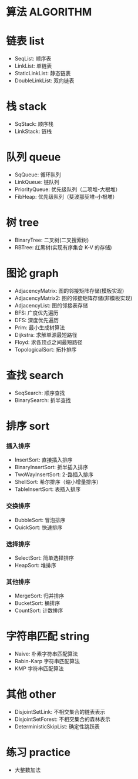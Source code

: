 # 算法 ALGORITHM

# 链表 list
* SeqList: 顺序表
* LinkList: 单链表
* StaticLinkList: 静态链表
* DoubleLinkList: 双向链表 

# 栈 stack
* SqStack: 顺序栈
* LinkStack: 链栈

# 队列 queue
* SqQueue: 循环队列
* LinkQueue: 链队列
* PriorityQueue: 优先级队列（二项堆-大根堆）
* FibHeap: 优先级队列（斐波那契堆-小根堆）

# 树 tree
* BinaryTree: 二叉树(二叉搜索树)
* RBTree: 红黑树(实现有序集合 K-V 的存储)

# 图论 graph
* AdjacencyMatrix: 图的邻接矩阵存储(模板实现)
* AdjacencyMatrix2: 图的邻接矩阵存储(非模板实现)
* AdjacencyList: 图的邻接表存储
* BFS: 广度优先遍历
* DFS: 深度优先遍历
* Prim: 最小生成树算法
* Dijkstra: 求解单源最短路径
* Floyd: 求各顶点之间最短路径
* TopologicalSort: 拓扑排序

# 查找 search
* SeqSearch: 顺序查找
* BinarySearch: 折半查找

# 排序 sort
### 插入排序
* InsertSort: 直接插入排序
* BinaryInsertSort: 折半插入排序
* TwoWayInsertSort: 2-路插入排序
* ShellSort: 希尔排序（缩小增量排序）
* TableInsertSort: 表插入排序

### 交换排序
* BubbleSort: 冒泡排序
* QuickSort: 快速排序

### 选择排序
* SelectSort: 简单选择排序
* HeapSort: 堆排序

### 其他排序
* MergeSort: 归并排序
* BucketSort: 桶排序
* CountSort: 计数排序

# 字符串匹配 string
* Naive: 朴素字符串匹配算法
* Rabin-Karp 字符串匹配算法
* KMP 字符串匹配算法

# 其他 other
* DisjointSetLink: 不相交集合的链表表示
* DisjointSetForest: 不相交集合的森林表示
* DeterministicSkipList: 确定性跳跃表

# 练习 practice
* 大整数加法